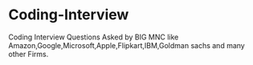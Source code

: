 # Coding-Interview
Coding Interview Questions Asked by BIG MNC like Amazon,Google,Microsoft,Apple,Flipkart,IBM,Goldman sachs and many other Firms.
